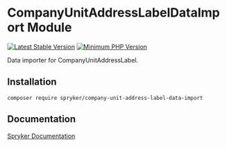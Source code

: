 # CompanyUnitAddressLabelDataImport Module
[![Latest Stable Version](https://poser.pugx.org/spryker/company-unit-address-label-data-import/v/stable.svg)](https://packagist.org/packages/spryker/company-unit-address-label-data-import)
[![Minimum PHP Version](https://img.shields.io/badge/php-%3E%3D%208.0-8892BF.svg)](https://php.net/)

Data importer for CompanyUnitAddressLabel.

## Installation

```
composer require spryker/company-unit-address-label-data-import
```

## Documentation

[Spryker Documentation](https://docs.spryker.com)
